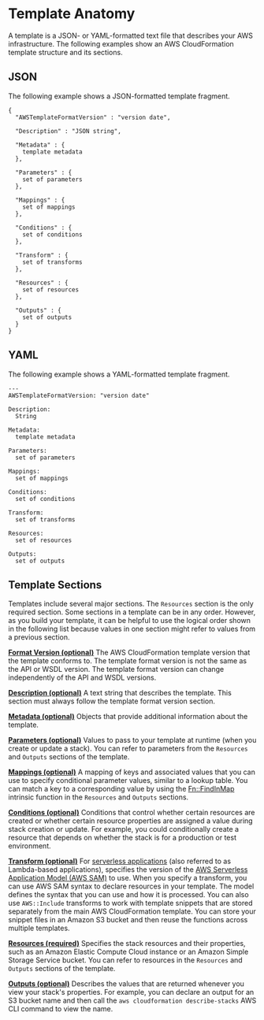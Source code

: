 # Template Anatomy<a name="template-anatomy"></a>

A template is a JSON\- or YAML\-formatted text file that describes your AWS infrastructure\. The following examples show an AWS CloudFormation template structure and its sections\.

## JSON<a name="template-anatomy-outline.json"></a>

The following example shows a JSON\-formatted template fragment\.

```
{
  "AWSTemplateFormatVersion" : "version date",

  "Description" : "JSON string",

  "Metadata" : {
    template metadata
  },

  "Parameters" : {
    set of parameters
  },

  "Mappings" : {
    set of mappings
  },

  "Conditions" : {
    set of conditions
  },

  "Transform" : {
    set of transforms
  },

  "Resources" : {
    set of resources
  },

  "Outputs" : {
    set of outputs
  }
}
```

## YAML<a name="template-anatomy-outline.yaml"></a>

The following example shows a YAML\-formatted template fragment\.

```
---
AWSTemplateFormatVersion: "version date"

Description:
  String

Metadata:
  template metadata

Parameters:
  set of parameters

Mappings:
  set of mappings

Conditions:
  set of conditions

Transform:
  set of transforms

Resources:
  set of resources

Outputs:
  set of outputs
```

## Template Sections<a name="template-anatomy-sections"></a>

Templates include several major sections\. The `Resources` section is the only required section\. Some sections in a template can be in any order\. However, as you build your template, it can be helpful to use the logical order shown in the following list because values in one section might refer to values from a previous section\.

**[Format Version \(optional\)](format-version-structure.md)**
The AWS CloudFormation template version that the template conforms to\. The template format version is not the same as the API or WSDL version\. The template format version can change independently of the API and WSDL versions\.

**[Description \(optional\)](template-description-structure.md)**
A text string that describes the template\. This section must always follow the template format version section\.

**[Metadata \(optional\)](metadata-section-structure.md)**
Objects that provide additional information about the template\.

**[Parameters \(optional\)](parameters-section-structure.md)**
Values to pass to your template at runtime \(when you create or update a stack\)\. You can refer to parameters from the `Resources` and `Outputs` sections of the template\.

**[Mappings \(optional\)](mappings-section-structure.md)**
A mapping of keys and associated values that you can use to specify conditional parameter values, similar to a lookup table\. You can match a key to a corresponding value by using the [Fn::FindInMap](intrinsic-function-reference-findinmap.md) intrinsic function in the `Resources` and `Outputs` sections\.

**[Conditions \(optional\)](conditions-section-structure.md)**
Conditions that control whether certain resources are created or whether certain resource properties are assigned a value during stack creation or update\. For example, you could conditionally create a resource that depends on whether the stack is for a production or test environment\.

**[Transform \(optional\)](transform-section-structure.md)**
For [serverless applications](https://docs.aws.amazon.com/lambda/latest/dg/deploying-lambda-apps.html) \(also referred to as Lambda\-based applications\), specifies the version of the [AWS Serverless Application Model \(AWS SAM\)](https://github.com/awslabs/serverless-application-specification) to use\. When you specify a transform, you can use AWS SAM syntax to declare resources in your template\. The model defines the syntax that you can use and how it is processed\.
You can also use `AWS::Include` transforms to work with template snippets that are stored separately from the main AWS CloudFormation template\. You can store your snippet files in an Amazon S3 bucket and then reuse the functions across multiple templates\.

**[Resources \(required\)](resources-section-structure.md)**
Specifies the stack resources and their properties, such as an Amazon Elastic Compute Cloud instance or an Amazon Simple Storage Service bucket\. You can refer to resources in the `Resources` and `Outputs` sections of the template\.

**[Outputs \(optional\)](outputs-section-structure.md)**
Describes the values that are returned whenever you view your stack's properties\. For example, you can declare an output for an S3 bucket name and then call the `aws cloudformation describe-stacks` AWS CLI command to view the name\.
